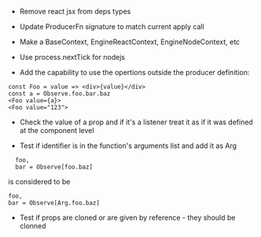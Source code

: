 - Remove react jsx from deps types

- Update ProducerFn signature to match current apply call

- Make a BaseContext, EngineReactContext, EngineNodeContext, etc

- Use process.nextTick for nodejs

- Add the capability to use the opertions outside the producer definition:

```
const Foo = value => <div>{value}</div>
const a = Observe.foo.bar.baz
<Foo value={a}>
<Foo value="123">
```

- Check the value of a prop and if it's a listener treat it as if it was defined at the component level

- Test if identifier is in the function's arguments list and add it as Arg

```
  foo,
  bar = Observe[foo.baz]
```

is considered to be

```
foo,
bar = Observe[Arg.foo.baz]
```

- Test if props are cloned or are given by reference - they should be clonned
